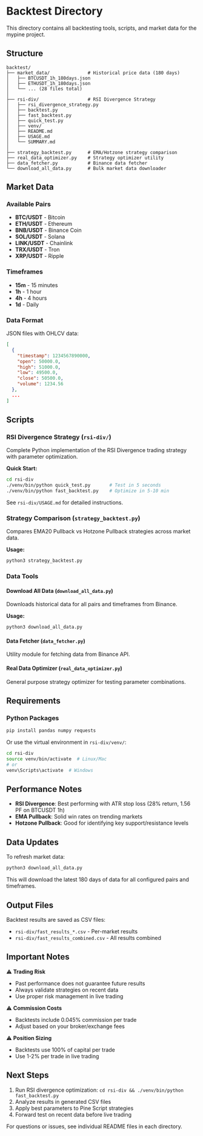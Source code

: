 # Backtest Directory

This directory contains all backtesting tools, scripts, and market data for the mypine project.

## Structure

```
backtest/
├── market_data/              # Historical price data (180 days)
│   ├── BTCUSDT_1h_180days.json
│   ├── ETHUSDT_1h_180days.json
│   └── ... (28 files total)
│
├── rsi-div/                  # RSI Divergence Strategy
│   ├── rsi_divergence_strategy.py
│   ├── backtest.py
│   ├── fast_backtest.py
│   ├── quick_test.py
│   ├── venv/
│   ├── README.md
│   ├── USAGE.md
│   └── SUMMARY.md
│
├── strategy_backtest.py      # EMA/Hotzone strategy comparison
├── real_data_optimizer.py    # Strategy optimizer utility
├── data_fetcher.py           # Binance data fetcher
└── download_all_data.py      # Bulk market data downloader
```

## Market Data

### Available Pairs
- **BTC/USDT** - Bitcoin
- **ETH/USDT** - Ethereum  
- **BNB/USDT** - Binance Coin
- **SOL/USDT** - Solana
- **LINK/USDT** - Chainlink
- **TRX/USDT** - Tron
- **XRP/USDT** - Ripple

### Timeframes
- **15m** - 15 minutes
- **1h** - 1 hour
- **4h** - 4 hours
- **1d** - Daily

### Data Format
JSON files with OHLCV data:
```json
[
  {
    "timestamp": 1234567890000,
    "open": 50000.0,
    "high": 51000.0,
    "low": 49500.0,
    "close": 50500.0,
    "volume": 1234.56
  },
  ...
]
```

## Scripts

### RSI Divergence Strategy (`rsi-div/`)
Complete Python implementation of the RSI Divergence trading strategy with parameter optimization.

**Quick Start:**
```bash
cd rsi-div
./venv/bin/python quick_test.py       # Test in 5 seconds
./venv/bin/python fast_backtest.py    # Optimize in 5-10 min
```

See `rsi-div/USAGE.md` for detailed instructions.

### Strategy Comparison (`strategy_backtest.py`)
Compares EMA20 Pullback vs Hotzone Pullback strategies across market data.

**Usage:**
```bash
python3 strategy_backtest.py
```

### Data Tools

#### Download All Data (`download_all_data.py`)
Downloads historical data for all pairs and timeframes from Binance.

**Usage:**
```bash
python3 download_all_data.py
```

#### Data Fetcher (`data_fetcher.py`)
Utility module for fetching data from Binance API.

#### Real Data Optimizer (`real_data_optimizer.py`)
General purpose strategy optimizer for testing parameter combinations.

## Requirements

### Python Packages
```bash
pip install pandas numpy requests
```

Or use the virtual environment in `rsi-div/venv/`:
```bash
cd rsi-div
source venv/bin/activate  # Linux/Mac
# or
venv\Scripts\activate  # Windows
```

## Performance Notes

- **RSI Divergence**: Best performing with ATR stop loss (28% return, 1.56 PF on BTCUSDT 1h)
- **EMA Pullback**: Solid win rates on trending markets
- **Hotzone Pullback**: Good for identifying key support/resistance levels

## Data Updates

To refresh market data:
```bash
python3 download_all_data.py
```

This will download the latest 180 days of data for all configured pairs and timeframes.

## Output Files

Backtest results are saved as CSV files:
- `rsi-div/fast_results_*.csv` - Per-market results
- `rsi-div/fast_results_combined.csv` - All results combined

## Important Notes

⚠️ **Trading Risk**
- Past performance does not guarantee future results
- Always validate strategies on recent data
- Use proper risk management in live trading

⚠️ **Commission Costs**
- Backtests include 0.045% commission per trade
- Adjust based on your broker/exchange fees

⚠️ **Position Sizing**
- Backtests use 100% of capital per trade
- Use 1-2% per trade in live trading

## Next Steps

1. Run RSI divergence optimization: `cd rsi-div && ./venv/bin/python fast_backtest.py`
2. Analyze results in generated CSV files
3. Apply best parameters to Pine Script strategies
4. Forward test on recent data before live trading

For questions or issues, see individual README files in each directory.


